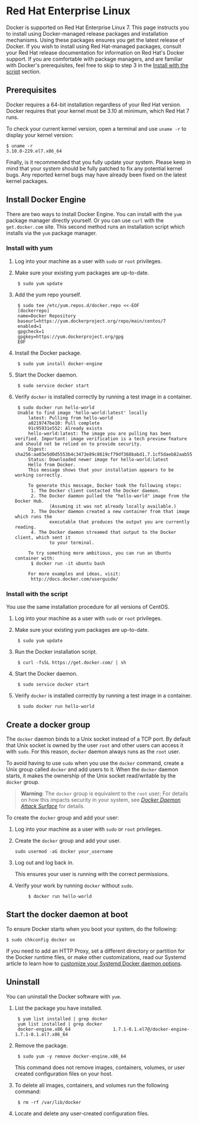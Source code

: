 <!--[metadata]>
+++
aliases = [ "/engine/installation/rhel/"]
title = "Installation on Red Hat Enterprise Linux"
description = "Instructions for installing Docker on Red Hat Enterprise Linux."
keywords = ["Docker, Docker documentation, requirements, linux,  rhel"]
[menu.main]
parent = "engine_linux"
weight = -5
+++
<![end-metadata]-->

# Red Hat Enterprise Linux

Docker is supported on Red Hat Enterprise Linux 7. This page instructs you to
install using Docker-managed release packages and installation mechanisms. Using
these packages ensures you get the latest release of Docker. If you wish to
install using Red Hat-managed packages, consult your Red Hat release
documentation for information on Red Hat's Docker support. If you are comfortable
with package managers, and are familiar with Docker's prerequisites, feel free
to skip to step 3 in the [Install with the script](#install-with-the-script) section.

## Prerequisites

Docker requires a 64-bit installation regardless of your Red Hat version. Docker
requires that your kernel must be 3.10 at minimum, which Red Hat 7 runs.

To check your current kernel version, open a terminal and use `uname -r` to
display your kernel version:

    $ uname -r
    3.10.0-229.el7.x86_64

Finally, is it recommended that you fully update your system. Please keep in
mind that your system should be fully patched to fix any potential kernel bugs.
Any reported kernel bugs may have already been fixed on the latest kernel
packages.

## Install Docker Engine

There are two ways to install Docker Engine.  You can install with the `yum` package manager directly yourself. Or you can use `curl` with the  `get.docker.com` site. This second method runs an installation script which installs via the `yum` package manager.

### Install with yum

1. Log into your machine as a user with `sudo` or `root` privileges.

2. Make sure your existing yum packages are up-to-date.

  		$ sudo yum update

3. Add the yum repo yourself.

        $ sudo tee /etc/yum.repos.d/docker.repo <<-EOF
        [dockerrepo]
        name=Docker Repository
        baseurl=https://yum.dockerproject.org/repo/main/centos/7
        enabled=1
        gpgcheck=1
        gpgkey=https://yum.dockerproject.org/gpg
        EOF

4. Install the Docker package.

        $ sudo yum install docker-engine

5. Start the Docker daemon.

		$ sudo service docker start

6. Verify `docker` is installed correctly by running a test image in a container.

		$ sudo docker run hello-world
        Unable to find image 'hello-world:latest' locally
    		latest: Pulling from hello-world
    		a8219747be10: Pull complete
    		91c95931e552: Already exists
    		hello-world:latest: The image you are pulling has been verified. Important: image verification is a tech preview feature and should not be relied on to provide security.
    		Digest: sha256:aa03e5d0d5553b4c3473e89c8619cf79df368babd1.7.1cf5daeb82aab55838d
    		Status: Downloaded newer image for hello-world:latest
    		Hello from Docker.
    		This message shows that your installation appears to be working correctly.

    		To generate this message, Docker took the following steps:
    		 1. The Docker client contacted the Docker daemon.
    		 2. The Docker daemon pulled the "hello-world" image from the Docker Hub.
    				(Assuming it was not already locally available.)
    		 3. The Docker daemon created a new container from that image which runs the
    				executable that produces the output you are currently reading.
    		 4. The Docker daemon streamed that output to the Docker client, which sent it
    				to your terminal.

    		To try something more ambitious, you can run an Ubuntu container with:
    		 $ docker run -it ubuntu bash

    		For more examples and ideas, visit:
    		 http://docs.docker.com/userguide/

### Install with the script

You use the same installation procedure for all versions of CentOS.

1. Log into your machine as a user with `sudo` or `root` privileges.

2. Make sure your existing yum packages are up-to-date.

		$ sudo yum update

3. Run the Docker installation script.

		$ curl -fsSL https://get.docker.com/ | sh

4. Start the Docker daemon.

		$ sudo service docker start

5. Verify `docker` is installed correctly by running a test image in a container.

		$ sudo docker run hello-world

## Create a docker group		

The `docker` daemon binds to a Unix socket instead of a TCP port. By default
that Unix socket is owned by the user `root` and other users can access it with
`sudo`. For this reason, `docker` daemon always runs as the `root` user.

To avoid having to use `sudo` when you use the `docker` command, create a Unix
group called `docker` and add users to it. When the `docker` daemon starts, it
makes the ownership of the Unix socket read/writable by the `docker` group.

>**Warning**: The `docker` group is equivalent to the `root` user; For details
>on how this impacts security in your system, see [*Docker Daemon Attack
>Surface*](../../security/security.md#docker-daemon-attack-surface) for details.

To create the `docker` group and add your user:

1. Log into your machine as a user with `sudo` or `root` privileges.

2. Create the `docker` group and add your user.

    `sudo usermod -aG docker your_username`

3. Log out and log back in.

    This ensures your user is running with the correct permissions.

4. Verify your work by running `docker` without `sudo`.

			$ docker run hello-world

## Start the docker daemon at boot

To ensure Docker starts when you boot your system, do the following:

    $ sudo chkconfig docker on

If you need to add an HTTP Proxy, set a different directory or partition for the
Docker runtime files, or make other customizations, read our Systemd article to
learn how to [customize your Systemd Docker daemon options](../../admin/systemd.md).


## Uninstall

You can uninstall the Docker software with `yum`.  

1. List the package you have installed.

		$ yum list installed | grep docker
		yum list installed | grep docker
		docker-engine.x86_64                1.7.1-0.1.el7@/docker-engine-1.7.1-0.1.el7.x86_64

2. Remove the package.

		$ sudo yum -y remove docker-engine.x86_64

	This command does not remove images, containers, volumes, or user created
	configuration files on your host.

3. To delete all images, containers, and volumes run the following command:

		$ rm -rf /var/lib/docker

4. Locate and delete any user-created configuration files.

